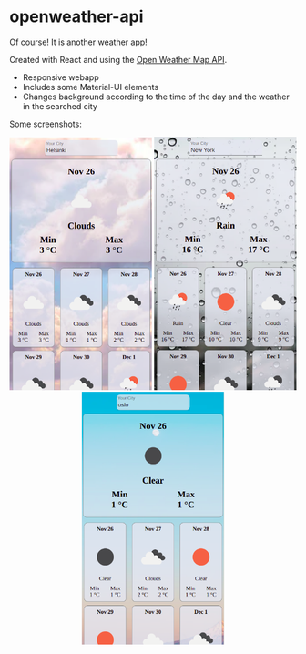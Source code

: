 # openweather-api
Of course! It is another weather app!

Created with React and using the <a href="https://openweathermap.org/forecast5">Open Weather Map API</a>.
<ul>
  <li>Responsive webapp </li>
  <li>Includes some Material-UI elements </li>
  <li>Changes background according to the time of the day and the weather in the searched city </li>
</ul>
Some screenshots:

<p align="center">
  <img src="https://github.com/lorenzojkrl/openweather-api/blob/main/openWeatherAPI_Helsinki.png?raw=true" width="250" title="Weather in Helsinki" alt="Weather in Helsinki">
  <img src="https://github.com/lorenzojkrl/openweather-api/blob/main/openWeatherAPI_NY.png?raw=true" width="250" title="Weather in Helsinki" alt="Weather in Helsinki">
  <img src="https://github.com/lorenzojkrl/openweather-api/blob/main/openWeatherAPI_Oslo.png?raw=true" width="250" title="Weather in Helsinki" alt="Weather in Helsinki">
  </p>

